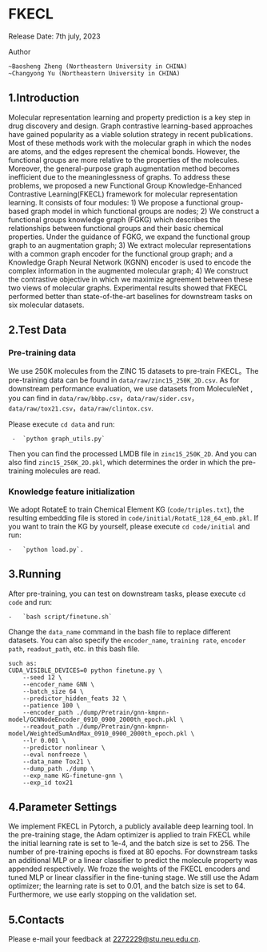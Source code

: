 # FKECL
Release Date: 7th july, 2023

Author
```
~Baosheng Zheng (Northeastern University in CHINA)
~Changyong Yu (Northeastern University in CHINA)
```

## 1.Introduction
Molecular representation learning and property prediction is a key step in drug discovery and design. Graph contrastive learning-based approaches have gained popularity as a viable solution strategy in recent publications. Most of these methods work with the molecular graph in which the nodes are atoms, and the edges represent the chemical bonds. However, the functional groups are more relative to the properties of the molecules. Moreover, the general-purpose graph augmentation method becomes inefficient due to the meaninglessness of graphs. To address these problems, we proposed a new Functional Group Knowledge-Enhanced Contrastive Learning(FKECL) framework for molecular representation learning. It consists of four modules: 1) We propose a functional group-based graph model in which functional groups are nodes; 2) We construct a functional groups knowledge graph (FGKG) which describes the relationships between functional groups and their basic chemical properties. Under the guidance of FGKG, we expand the functional group graph to an augmentation graph; 3) We extract molecular representations with a common graph encoder for the functional group graph; and a Knowledge Graph Neural Network (KGNN) encoder is used to encode the complex information in the augmented molecular graph; 4) We construct the contrastive objective in which we maximize agreement between these two views of molecular graphs. Experimental results showed that FKECL performed better than state-of-the-art baselines for downstream tasks on six molecular datasets.

## 2.Test Data
### Pre-training data
We use 250K molecules from the ZINC 15 datasets to pre-train FKECL。The pre-training data can be found in `data/raw/zinc15_250K_2D.csv`. As for downstream performance evaluation, we use datasets from MoleculeNet , you can find in `data/raw/bbbp.csv`，`data/raw/sider.csv`，`data/raw/tox21.csv`，`data/raw/clintox.csv`.

Please execute `cd data` and run:
```
 -  `python graph_utils.py`
```
Then you can find the processed LMDB file in `zinc15_250K_2D`. And you can also find `zinc15_250K_2D.pkl`, which determines the order in which the pre-training molecules are read.

### Knowledge feature initialization

We adopt RotateE to train Chemical Element KG (`code/triples.txt`), the resulting embedding file is stored in `code/initial/RotatE_128_64_emb.pkl`.
If you want to train the KG by yourself, please execute `cd code/initial` and run:
```
-   `python load.py`.
```

## 3.Running
After pre-training,  you can test on downstream tasks, please execute `cd code` and run:
```
-   `bash script/finetune.sh`
```
Change the `data_name` command in the bash file to replace different datasets.
You can also specify the `encoder_name`, `training rate`, `encoder path`, `readout_path`, etc. in this bash file.
```
such as: 
CUDA_VISIBLE_DEVICES=0 python finetune.py \
    --seed 12 \
    --encoder_name GNN \
    --batch_size 64 \
    --predictor_hidden_feats 32 \
    --patience 100 \
    --encoder_path ./dump/Pretrain/gnn-kmpnn-model/GCNNodeEncoder_0910_0900_2000th_epoch.pkl \
    --readout_path ./dump/Pretrain/gnn-kmpnn-model/WeightedSumAndMax_0910_0900_2000th_epoch.pkl \
    --lr 0.001 \
    --predictor nonlinear \
    --eval nonfreeze \
    --data_name Tox21 \
    --dump_path ./dump \
    --exp_name KG-finetune-gnn \
    --exp_id tox21
```
## 4.Parameter Settings
We implement FKECL in Pytorch, a publicly available deep learning tool. In the pre-training stage, the Adam optimizer is applied to train FKECL while the initial learning rate is set to 1e-4, and the batch size is set to 256. The number of pre-training epochs is fixed at 80 epochs. For downstream tasks an additional MLP or a linear classifier to predict the molecule property was appended respectively. We froze the weights of the FKECL encoders and tuned MLP or linear classifier in the fine-tuning stage. We still use the Adam optimizer; the learning rate is set to 0.01, and the batch size is set to 64. Furthermore, we use early stopping on the validation set.

## 5.Contacts
Please e-mail your feedback at 2272229@stu.neu.edu.cn.
